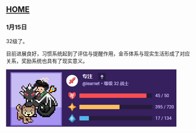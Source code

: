## [HOME](../index.md)

### 1月15日

32级了。

目前进展良好，习惯系统起到了评估与提醒作用，金币体系与现实生活形成了对应关系，奖励系统也具有了现实意义。

![image-20210115204742259](images/image-20210115204742259.png)

